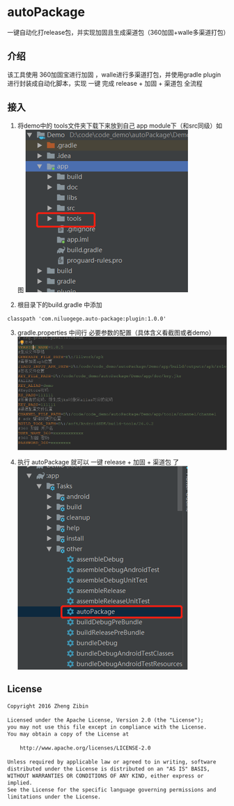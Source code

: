 # autoPackage
一键自动化打release包，并实现加固且生成渠道包（360加固+walle多渠道打包）

## 介绍
该工具使用 360加固宝进行加固 ，walle进行多渠道打包，并使用gradle plugin进行封装成自动化脚本，实现 一键 完成 release + 加固 + 渠道包 全流程 

## 接入
1. 将demo中的 tools文件夹下载下来放到自己 app module下（和src同级）如图
![如图](https://github.com/NiLuogege/autoPackage/blob/master/Demo/screenshots/1.jpg)

2. 根目录下的build.gradle 中添加
```
classpath 'com.niluogege.auto-package:plugin:1.0.0'
```

3. gradle.properties 中间行 必要参数的配置（具体含义看截图或者demo）     
![如图](https://github.com/NiLuogege/autoPackage/blob/master/Demo/screenshots/2.jpg)

4. 执行 autoPackage 就可以 一键  release + 加固 + 渠道包 了          
![如图](https://github.com/NiLuogege/autoPackage/blob/master/Demo/screenshots/3.jpg)


## License
```
Copyright 2016 Zheng Zibin

Licensed under the Apache License, Version 2.0 (the "License");
you may not use this file except in compliance with the License.
You may obtain a copy of the License at

    http://www.apache.org/licenses/LICENSE-2.0

Unless required by applicable law or agreed to in writing, software
distributed under the License is distributed on an "AS IS" BASIS,
WITHOUT WARRANTIES OR CONDITIONS OF ANY KIND, either express or implied.
See the License for the specific language governing permissions and
limitations under the License.
```
